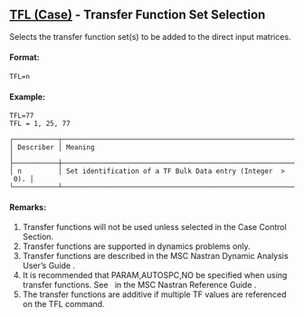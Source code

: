 ## [TFL (Case)](https://help.hexagonmi.com/bundle/MSC_Nastran_2022.4/page/Nastran_Combined_Book/qrg/casecontrol4a/TOC.TFL.Case.xhtml) - Transfer Function Set Selection

Selects the transfer function set(s) to be added to the direct input matrices.

#### Format:

```nastran
TFL=n
```

#### Example:

```nastran
TFL=77
TFL = 1, 25, 77
```

```text
┌───────────┬─────────────────────────────────────────────────────────────┐
│ Describer │ Meaning                                                     │
├───────────┼─────────────────────────────────────────────────────────────┤
│ n         │ Set identification of a TF Bulk Data entry (Integer  >  0). │
└───────────┴─────────────────────────────────────────────────────────────┘
```

#### Remarks:

1. Transfer functions will not be used unless selected in the Case Control Section.
2. Transfer functions are supported in dynamics problems only.
3. Transfer functions are described in the  MSC Nastran Dynamic Analysis User’s Guide .
4. It is recommended that PARAM,AUTOSPC,NO be specified when using transfer functions. See    in the  MSC Nastran Reference Guide .
5. The transfer functions are additive if multiple TF values are referenced on the TFL command.
